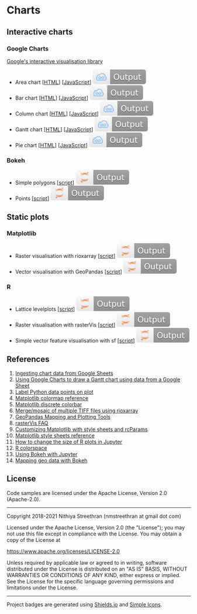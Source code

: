 # Charts

## Interactive charts

### Google Charts

[Google's interactive visualisation library](https://developers.google.com/chart)

- Area chart [[HTML](charts/google/areachart.html)] [[JavaScript](charts/google/areachart.js)] [![View output on JSFiddle](badges/jsfiddle.svg)](https://jsfiddle.net/nithiya/yt7ab0Lo/)
- Bar chart [[HTML](charts/google/barchart.html)] [[JavaScript](charts/google/barchart.js)] [![View output on JSFiddle](badges/jsfiddle.svg)](https://jsfiddle.net/nithiya/qxcpz345/)
- Column chart [[HTML](charts/google/columnchart.html)] [[JavaScript](charts/google/columnchart.js)] [![View output on JSFiddle](badges/jsfiddle.svg)](https://jsfiddle.net/nithiya/df0bmjt1/)
- Gantt chart [[HTML](charts/google/ganttchart.html)] [[JavaScript](charts/google/ganttchart.js)] [![View output on JSFiddle](badges/jsfiddle.svg)](https://jsfiddle.net/nithiya/s2kye3md/)
- Pie chart [[HTML](charts/google/piechart.html)] [[JavaScript](charts/google/piechart.js)] [![View output on JSFiddle](badges/jsfiddle.svg)](https://jsfiddle.net/nithiya/nm5pgksj/)

### Bokeh

- Simple polygons [[script](charts/python/bokeh_polygon.py)] [![View Jupyter Notebook](badges/jupyter.svg)](https://nbviewer.jupyter.org/github/nmstreethran/charts/blob/main/docs/bokeh_polygon.ipynb)
- Points [[script](charts/python/bokeh_points.py)] [![View Jupyter Notebook](badges/jupyter.svg)](https://nbviewer.jupyter.org/github/nmstreethran/charts/blob/main/docs/bokeh_points.ipynb)

## Static plots

### Matplotlib

- Raster visualisation with rioxarray [[script](charts/python/rioxarray_matplotlib.py)] [![View Jupyter Notebook](badges/jupyter.svg)](https://nbviewer.jupyter.org/github/nmstreethran/charts/blob/main/docs/rioxarray.ipynb)
- Vector visualisation with GeoPandas [[script](charts/python/geopandas_matplotlib.py)] [![View Jupyter Notebook](badges/jupyter.svg)](https://nbviewer.jupyter.org/github/nmstreethran/charts/blob/main/docs/geopandas.ipynb)

### R

- Lattice levelplots [[script](charts/r/lattice_plot.r)] [![View Jupyter Notebook](badges/jupyter.svg)](https://nbviewer.jupyter.org/github/nmstreethran/charts/blob/main/docs/lattice.ipynb)
- Raster visualisation with rasterVis [[script](charts/r/rastervis_plot.r)] [![View Jupyter Notebook](badges/jupyter.svg)](https://nbviewer.jupyter.org/github/nmstreethran/charts/blob/main/docs/rastervis.ipynb)
- Simple vector feature visualisation with sf [[script](charts/r/sf_plot.r)] [![View Jupyter Notebook](badges/jupyter.svg)](https://nbviewer.jupyter.org/github/nmstreethran/charts/blob/main/docs/sf.ipynb)

## References

1. [Ingesting chart data from Google Sheets](https://developers.google.com/chart/interactive/docs/spreadsheets)
2. [Using Google Charts to draw a Gantt chart using data from a Google Sheet](https://stackoverflow.com/a/42335062)
3. [Label Python data points on plot](https://stackoverflow.com/a/22272358)
4. [Matplotlib colormap reference](https://matplotlib.org/stable/gallery/color/colormap_reference.html)
5. [Matplotlib discrete colorbar](https://stackoverflow.com/q/14777066)
6. [Merge/mosaic of multiple TIFF files using rioxarray](https://gis.stackexchange.com/q/376685)
7. [GeoPandas Mapping and Plotting Tools](https://geopandas.org/docs/user_guide/mapping.html)
8. [rasterVis FAQ](https://oscarperpinan.github.io/rastervis/FAQ.html)
9. [Customizing Matplotlib with style sheets and rcParams](https://matplotlib.org/stable/tutorials/introductory/customizing.html)
10. [Matplotlib style sheets reference](https://matplotlib.org/stable/gallery/style_sheets/style_sheets_reference.html)
11. [How to change the size of R plots in Jupyter](https://stackoverflow.com/a/60196822)
12. [R colorspace](https://colorspace.r-forge.r-project.org/)
13. [Using Bokeh with Jupyter](https://docs.bokeh.org/en/latest/docs/user_guide/jupyter.html)
14. [Mapping geo data with Bokeh](https://docs.bokeh.org/en/latest/docs/user_guide/geo.html)

## License

Code samples are licensed under the Apache License, Version 2.0 (Apache-2.0).

---

Copyright 2018-2021 Nithiya Streethran (nmstreethran at gmail dot com)

Licensed under the Apache License, Version 2.0 (the "License");
you may not use this file except in compliance with the License.
You may obtain a copy of the License at

<https://www.apache.org/licenses/LICENSE-2.0>

Unless required by applicable law or agreed to in writing, software
distributed under the License is distributed on an "AS IS" BASIS,
WITHOUT WARRANTIES OR CONDITIONS OF ANY KIND, either express or implied.
See the License for the specific language governing permissions and
limitations under the License.

---

Project badges are generated using [Shields.io](https://shields.io/) and [Simple Icons](https://simpleicons.org/).
